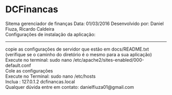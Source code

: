 # DCFinancas
Sitema gerenciador de finanças
Data: 01/03/2016
Desenvolvido por:
Daniel Fiuza,
Ricardo Caldeira
<br>
Configurações de instalação da aplicação:
<hr>
copie as configurações de servidor que estão em docs/README.txt 
<br>
(verifique se o caminho do diretório é o mesmo para a sua aplicação)
<br>
Execute no terminal: sudo nano /etc/apache2/sites-enabled/000-default.conf
<br>
Cole as configurações
<br>
Execute no Terminal: sudo nano /etc/hosts
<br>
Inclua : 127.0.1.2       dcfinancas.local
<br>
Qualquer dúvida entre em contato: danielfiuza01@gmail.com





